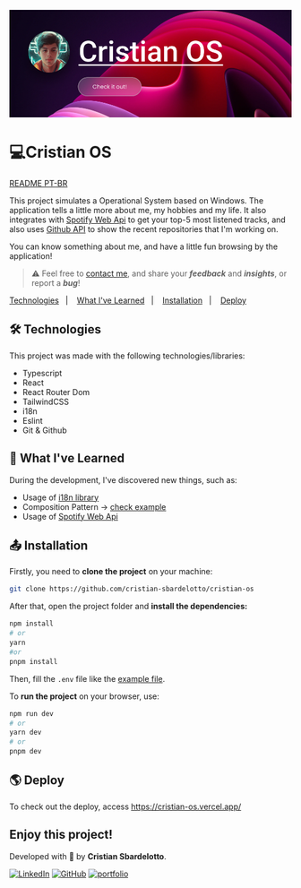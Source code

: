 ![image](./.github/preview.png)

# 💻Cristian OS

[README PT-BR](./README-pt.md)

This project simulates a Operational System based on Windows. The application tells a little more about me, my hobbies and my life.
It also integrates with [Spotify Web Api](https://developer.spotify.com/documentation/web-api) to get your top-5 most listened tracks, and also uses [Github API](https://docs.github.com/en/rest) to show the recent repositories that I'm working on.

You can know something about me, and have a little fun browsing by the application!

> ⚠️ Feel free to [contact me](https://portfolio-cristian-sbardelotto.vercel.app/contact/), and share your **_feedback_** and **_insights_**, or report a **_bug_**!

<p>
  <a href="#technologies">Technologies</a>&nbsp;&nbsp;&nbsp;|&nbsp;&nbsp;&nbsp;
  <a href="#learning">What I've Learned</a>&nbsp;&nbsp;&nbsp;|&nbsp;&nbsp;&nbsp;
  <a href="#installation">Installation</a>&nbsp;&nbsp;&nbsp;|&nbsp;&nbsp;&nbsp;
  <a href="#deploy">Deploy</a>&nbsp;&nbsp;&nbsp;&nbsp;&nbsp;&nbsp;
</p>

<div id='technologies'></div>

## 🛠️ Technologies

This project was made with the following technologies/libraries:

- Typescript
- React
- React Router Dom
- TailwindCSS
- i18n
- Eslint
- Git & Github

<div id='learning'></div>

## 🧠 What I've Learned

During the development, I've discovered new things, such as:

- Usage of [i18n library](https://react.i18next.com/)
- Composition Pattern -> [check example](./src/components/Application/)
- Usage of [Spotify Web Api](https://developer.spotify.com/documentation/web-api)

<div id='installation'></div>

## 📤 Installation

Firstly, you need to **clone the project** on your machine:

```bash
git clone https://github.com/cristian-sbardelotto/cristian-os
```

After that, open the project folder and **install the dependencies:**

```bash
npm install
# or
yarn
#or
pnpm install
```

Then, fill the `.env` file like the [example file](./.env.example).

To **run the project** on your browser, use:

```bash
npm run dev
# or
yarn dev
# or
pnpm dev
```

<div id='deploy'></div>

## 🌎 Deploy

To check out the deploy, access https://cristian-os.vercel.app/

## Enjoy this project!

Developed with 🧡 by **Cristian Sbardelotto**.

[![LinkedIn](https://img.shields.io/badge/linkedin-%230077B5.svg?style=for-the-badge&logo=linkedin&logoColor=white)](https://www.linkedin.com/in/cristian-k-sbardelotto/)
[![GitHub](https://img.shields.io/badge/github-%23121011.svg?style=for-the-badge&logo=github&logoColor=white)](https://github.com/cristian-sbardelotto)
[![portfolio](https://img.shields.io/badge/my_portfolio-000?style=for-the-badge&logo=ko-fi&logoColor=white)](https://bit.ly/portfolioSbardelotto)
